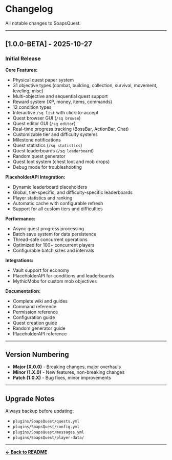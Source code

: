# Changelog

All notable changes to SoapsQuest.

---

## [1.0.0-BETA] - 2025-10-27

### Initial Release

**Core Features:**
- Physical quest paper system
- 31 objective types (combat, building, collection, survival, movement, leveling, misc)
- Multi-objective and sequential quest support
- Reward system (XP, money, items, commands)
- 12 condition types
- Interactive `/sq list` with click-to-accept
- Quest browser GUI (`/sq browse`)
- Quest editor GUI (`/sq editor`)
- Real-time progress tracking (BossBar, ActionBar, Chat)
- Customizable tier and difficulty systems
- Milestone notifications
- Quest statistics (`/sq statistics`)
- Quest leaderboards (`/sq leaderboard`)
- Random quest generator
- Quest loot system (chest loot and mob drops)
- Debug mode for troubleshooting

**PlaceholderAPI Integration:**
- Dynamic leaderboard placeholders
- Global, tier-specific, and difficulty-specific leaderboards
- Player statistics and ranking
- Automatic cache with configurable refresh
- Support for all custom tiers and difficulties

**Performance:**
- Async quest progress processing
- Batch save system for data persistence
- Thread-safe concurrent operations
- Optimized for 100+ concurrent players
- Configurable batch sizes and intervals

**Integrations:**
- Vault support for economy
- PlaceholderAPI for conditions and leaderboards
- MythicMobs for custom mob objectives

**Documentation:**
- Complete wiki and guides
- Command reference
- Permission reference
- Configuration guide
- Quest creation guide
- Random generator guide
- PlaceholderAPI reference

---

## Version Numbering

- **Major (X.0.0)** - Breaking changes, major overhauls
- **Minor (1.X.0)** - New features, non-breaking changes
- **Patch (1.0.X)** - Bug fixes, minor improvements

---

## Upgrade Notes

Always backup before updating:
- `plugins/SoapsQuest/quests.yml`
- `plugins/SoapsQuest/config.yml`
- `plugins/SoapsQuest/messages.yml`
- `plugins/SoapsQuest/player-data/`

---

**[← Back to README](README.md)**
